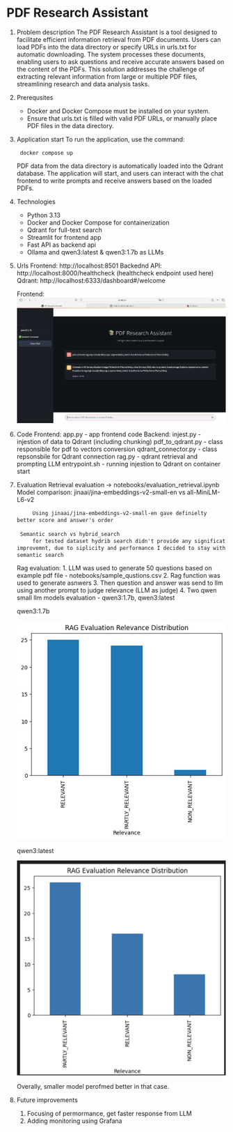 # PDF Research Assistant

1. Problem description
    The PDF Research Assistant is a tool designed to facilitate efficient information retrieval from PDF documents. Users can load PDFs into the data directory or specify URLs in urls.txt for automatic downloading. The system processes these documents, enabling users to ask questions and receive accurate answers based on the content of the PDFs. This solution addresses the challenge of extracting relevant information from large or multiple PDF files, streamlining research and data analysis tasks.

2. Prerequsites
    - Docker and Docker Compose must be installed on your system.
    - Ensure that urls.txt is filled with valid PDF URLs, or manually place PDF files in the data directory.

3. Application start
    To run the application, use the command:

        docker compose up

    PDF data from the data directory is automatically loaded into the Qdrant database. The application will start, and users can interact with the chat frontend to write prompts and receive answers based on the loaded PDFs.

4. Technologies
    - Python 3.13
    - Docker and Docker Compose for containerization
    - Qdrant for full-text search
    - Streamlit for frontend app
    - Fast API as backend api
    - Ollama and qwen3:latest & qwen3:1.7b as LLMs

5. Urls
    Frontend: http://localhost:8501
    Backednd API: http://localhost:8000/healthcheck (healthcheck endpoint used here)
    Qdrant: http://localhost:6333/dashboard#/welcome

    Frontend:
        ![alt text](images/image.png)

6. Code
    Frontend:
        app.py - app frontend code
    Backend:
        injest.py - injestion of data to Qdrant (including chunking)
        pdf_to_qdrant.py - class responsible for pdf to vectors conversion
        qdrant_connector.py - class repsonsbile for Qdrant connection
        rag.py - qdrant retrieval and prompting LLM
        entrypoint.sh - running injestion to Qdrant on container start

7. Evaluation
    Retrieval evaluation -> notebooks/evaluation_retrieval.ipynb
        Model comparison:
            jinaai/jina-embeddings-v2-small-en vs all-MiniLM-L6-v2

            Using jinaai/jina-embeddings-v2-small-en gave definielty better score and answer's order

        Semantic search vs hybrid_search
            for tested dataset hydrib search didn't provide any significat improvemnt, due to siplicity and performance I decided to stay with semantic search

    Rag evaluation:
        1. LLM was used to generate 50 questions based on example pdf file - notebooks/sample_qustions.csv
        2. Rag function was used to generate asnwers
        3. Then question and answer was send to llm using another prompt to judge relevance (LLM as judge)
        4. Two qwen small llm models evaluation - qwen3:1.7b, qwen3:latest

    qwen3:1.7b

      ![alt text](images/rag1.png)

    qwen3:latest
 
      ![alt text](images/rag2.png)

    Overally, smaller model perofmed better in that case.

8. Future improvements
    1. Focusing of permormance, get faster response from LLM
    2. Adding monitoring using Grafana
